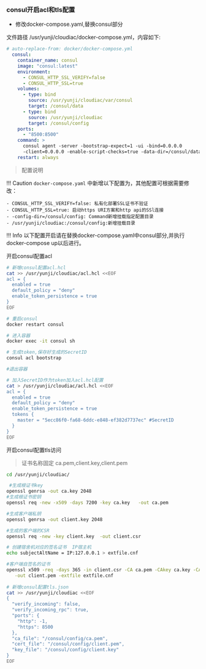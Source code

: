 ###  consul开启acl和tls配置
- 修改docker-compose.yaml,替换consul部分

文件路径 /usr/yunji/cloudiac/docker-compose.yml，内容如下:
```yaml
# auto-replace-from: docker/docker-compose.yml
  consul:
    container_name: consul
    image: "consul:latest"
    environment:
      - CONSUL_HTTP_SSL_VERIFY=false
      - CONSUL_HTTP_SSL=true
    volumes:
      - type: bind
        source: /usr/yunji/cloudiac/var/consul
        target: /consul/data
      - type: bind
        source: /usr/yunji/cloudiac
        target: /consul/config    
    ports:
      - "8500:8500"
    command: >
      consul agent -server -bootstrap-expect=1 -ui -bind=0.0.0.0
      -client=0.0.0.0 -enable-script-checks=true -data-dir=/consul/data -config-dir=/consul/config
    restart: always
```

> 配置说明

!!! Caution
    `docker-compose.yaml` 中新增以下配置为，其他配置可根据需要修改：

    - CONSUL_HTTP_SSL_VERIFY=false: 私有化部署SSL证书不验证
    - CONSUL_HTTP_SSL=true: 启动https URI方案和http api的SSl连接
    - -config-dir=/consul/config: Command新增挂载指定配置目录
    - /usr/yunji/cloudiac:/consul/config:新增挂载目录 


!!! Info
    以下配置开启请在替换docker-compose.yaml中consul部分,并执行docker-compose up以后进行。

开启consul配置acl
```bash
# 新增consul配置acl.hcl
cat >> /usr/yunji/cloudiac/acl.hcl <<EOF
acl = {
  enabled = true
  default_policy = "deny"
  enable_token_persistence = true
}
EOF

# 重启consul
docker restart consul

# 进入容器
docker exec -it consul sh

# 生成token,保存好生成的SecretID
consul acl bootstrap

#退出容器

# 加入SecretID作为token加入acl.hcl配置
cat > /usr/yunji/cloudiac/acl.hcl <<EOF
acl = {
  enabled = true
  default_policy = "deny"
  enable_token_persistence = true
  tokens {
    master = "5ecc86f0-fa68-6ddc-e848-ef382d7737ec" #SecretID
  }
}
EOF
```

开启consul配置tls访问
> 证书名称固定 ca.pem,client.key,client.pem

```bash
cd /usr/yunji/cloudiac/

 #生成根证书key
openssl genrsa -out ca.key 2048
#生成根证书密钥
openssl req -new -x509 -days 7200 -key ca.key   -out ca.pem

#生成客户端私钥
openssl genrsa -out client.key 2048

#生成的客户端的CSR
openssl req -new -key client.key  -out client.csr

# 创建宿舍机对应的签名证书  IP宿主机
echo subjectAltName = IP:127.0.0.1 > extfile.cnf

#客户端自签名的证书
openssl x509 -req -days 365 -in client.csr -CA ca.pem -CAkey ca.key -CAcreateserial \
   -out client.pem -extfile extfile.cnf
   
# 新增consul配置tls.json
cat >> /usr/yunji/cloudiac <<EOF
{
  "verify_incoming": false,
  "verify_incoming_rpc": true,
  "ports": {
    "http": -1,
    "https": 8500
  },
  "ca_file": "/consul/config/ca.pem",
  "cert_file": "/consul/config/client.pem",
  "key_file": "/consul/config/client.key"
}
EOF
```